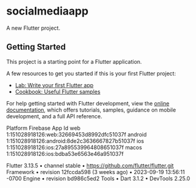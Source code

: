 # socialmediaapp

A new Flutter project.

## Getting Started

This project is a starting point for a Flutter application.

A few resources to get you started if this is your first Flutter project:

- [Lab: Write your first Flutter app](https://docs.flutter.dev/get-started/codelab)
- [Cookbook: Useful Flutter samples](https://docs.flutter.dev/cookbook)

For help getting started with Flutter development, view the
[online documentation](https://docs.flutter.dev/), which offers tutorials,
samples, guidance on mobile development, and a full API reference.


Platform  Firebase App Id
web       1:151028918126:web:32669453d8992dfc51037f
android   1:151028918126:android:8de2c3636667827b51037f
ios       1:151028918126:ios:27a895539964808651037f
macos     1:151028918126:ios:bdba53e6563e46a951037f



Flutter 3.13.5 • channel stable • https://github.com/flutter/flutter.git
Framework • revision 12fccda598 (3 weeks ago) • 2023-09-19 13:56:11 -0700
Engine • revision bd986c5ed2
Tools • Dart 3.1.2 • DevTools 2.25.0

